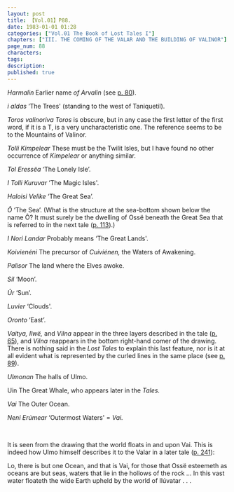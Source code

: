 ```yaml
---
layout: post
title: 【Vol.01】P88.
date: 1983-01-01 01:28
categories: ["Vol.01 The Book of Lost Tales I"]
chapters: ["III. THE COMING OF THE VALAR AND THE BUILDING OF VALINOR"]
page_num: 88
characters: 
tags: 
description: 
published: true
---
```


<I>Harmalin   </I>Earlier name <I>of Arvalin </I>(see [p. 80]({{site.baseurl}}/vol01-p80)).

<I>i aldas    </I>‘The Trees' (standing to the west of Taniquetil).

<I>Toros valinoriva Toros </I>is obscure, but in any case the first letter of the first word, if it is a T, is a very uncharacteristic one. The reference seems to be to the Mountains of Valinor.

<I>Tolli Kimpelear </I>These must be the Twilit Isles, but I have found no other occurrence of <I>Kimpelear </I>or anything similar.

<I>Tol Eressëa  </I>‘The Lonely Isle’.

<I>I Tolli Kuruvar    </I>‘The Magic Isles'.

<I>Haloisi Velike    </I>‘The Great Sea’.

<I>Ô  </I>‘The Sea’. (What is the structure at the sea-bottom shown below the name Ô? It must surely be the dwelling of Ossë beneath the Great Sea that is referred to in the next tale ([p. 113]({{site.baseurl}}/vol01-p113)).)

<I>I Nori Landar   </I>Probably means ‘The Great Lands'.

<I>Koivienéni </I>The precursor of <I>Cuiviénen, </I>the Waters of Awakening.

<I>Palisor   </I>The land where the Elves awoke.

<I>Sil   </I>‘Moon’.

<I>Ûr  </I>‘Sun’.

<I>Luvier   </I>‘Clouds'.

<I>Oronto    </I>‘East’.

<I>Vaitya, Ilwë, </I>and <I>Vilna </I>appear in the three layers described in the tale ([p. 65]({{site.baseurl}}/vol01-p65)), and <I>Vilna </I>reappears in the bottom right-hand comer of the drawing. There is nothing said in the <I>Lost Tales </I>to explain this last feature, nor is it at all evident what is represented by the curled lines in the same place (see [p. 89]({{site.baseurl}}/vol01-p89)).

<I>Ulmonan   </I>The halls of Ulmo.

Uin   The Great Whale, who appears later in the <I>Tales.</I>

<I>Vai   </I>The Outer Ocean.

<I>Neni Erúmear    </I>‘Outermost Waters' = <I>Vai.</I>

<BR>

It is seen from the drawing that the world floats in and upon Vai. This is indeed how Ulmo himself describes it to the Valar in a later tale ([p. 241]({{site.baseurl}}/vol01-p241)):

Lo, there is but one Ocean, and that is Vai, for those that Ossë esteemeth as oceans are but seas, waters that lie in the hollows of the rock ... In this vast water floateth the wide Earth upheld by the world of Ilúvatar . . .

